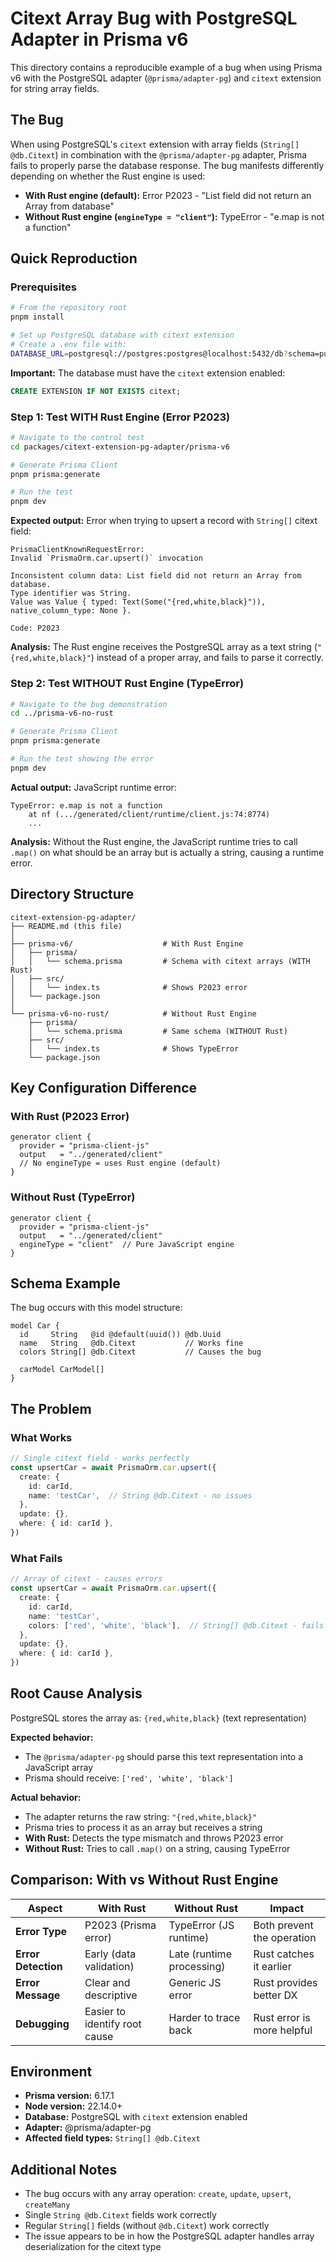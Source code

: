 # Citext Array Bug with PostgreSQL Adapter in Prisma v6

This directory contains a reproducible example of a bug when using Prisma v6 with the PostgreSQL adapter (`@prisma/adapter-pg`) and `citext` extension for string array fields.

## The Bug

When using PostgreSQL's `citext` extension with array fields (`String[] @db.Citext`) in combination with the `@prisma/adapter-pg` adapter, Prisma fails to properly parse the database response. The bug manifests differently depending on whether the Rust engine is used:

- **With Rust engine (default):** Error P2023 - "List field did not return an Array from database"
- **Without Rust engine (`engineType = "client"`):** TypeError - "e.map is not a function"

## Quick Reproduction

### Prerequisites

```bash
# From the repository root
pnpm install

# Set up PostgreSQL database with citext extension
# Create a .env file with:
DATABASE_URL=postgresql://postgres:postgres@localhost:5432/db?schema=public
```

**Important:** The database must have the `citext` extension enabled:
```sql
CREATE EXTENSION IF NOT EXISTS citext;
```

### Step 1: Test WITH Rust Engine (Error P2023)

```bash
# Navigate to the control test
cd packages/citext-extension-pg-adapter/prisma-v6

# Generate Prisma Client
pnpm prisma:generate

# Run the test
pnpm dev
```

**Expected output:** Error when trying to upsert a record with `String[]` citext field:

```
PrismaClientKnownRequestError:
Invalid `PrismaOrm.car.upsert()` invocation

Inconsistent column data: List field did not return an Array from database.
Type identifier was String.
Value was Value { typed: Text(Some("{red,white,black}")), native_column_type: None }.

Code: P2023
```

**Analysis:** The Rust engine receives the PostgreSQL array as a text string (`"{red,white,black}"`) instead of a proper array, and fails to parse it correctly.

### Step 2: Test WITHOUT Rust Engine (TypeError)

```bash
# Navigate to the bug demonstration
cd ../prisma-v6-no-rust

# Generate Prisma Client
pnpm prisma:generate

# Run the test showing the error
pnpm dev
```

**Actual output:** JavaScript runtime error:

```
TypeError: e.map is not a function
    at nf (.../generated/client/runtime/client.js:74:8774)
    ...
```

**Analysis:** Without the Rust engine, the JavaScript runtime tries to call `.map()` on what should be an array but is actually a string, causing a runtime error.

## Directory Structure
```
citext-extension-pg-adapter/
├── README.md (this file)
│
├── prisma-v6/                    # With Rust Engine
│   ├── prisma/
│   │   └── schema.prisma         # Schema with citext arrays (WITH Rust)
│   ├── src/
│   │   └── index.ts              # Shows P2023 error
│   └── package.json
│
└── prisma-v6-no-rust/            # Without Rust Engine
    ├── prisma/
    │   └── schema.prisma         # Same schema (WITHOUT Rust)
    ├── src/
    │   └── index.ts              # Shows TypeError
    └── package.json
```

## Key Configuration Difference

### With Rust (P2023 Error)
```prisma
generator client {
  provider = "prisma-client-js"
  output   = "../generated/client"
  // No engineType = uses Rust engine (default)
}
```

### Without Rust (TypeError)
```prisma
generator client {
  provider = "prisma-client-js"
  output   = "../generated/client"
  engineType = "client"  // Pure JavaScript engine
}
```

## Schema Example

The bug occurs with this model structure:

```prisma
model Car {
  id     String   @id @default(uuid()) @db.Uuid
  name   String   @db.Citext           // Works fine
  colors String[] @db.Citext           // Causes the bug

  carModel CarModel[]
}
```

## The Problem

### What Works
```typescript
// Single citext field - works perfectly
const upsertCar = await PrismaOrm.car.upsert({
  create: {
    id: carId,
    name: 'testCar',  // String @db.Citext - no issues
  },
  update: {},
  where: { id: carId },
})
```

### What Fails
```typescript
// Array of citext - causes errors
const upsertCar = await PrismaOrm.car.upsert({
  create: {
    id: carId,
    name: 'testCar',
    colors: ['red', 'white', 'black'],  // String[] @db.Citext - fails!
  },
  update: {},
  where: { id: carId },
})
```

## Root Cause Analysis

PostgreSQL stores the array as: `{red,white,black}` (text representation)

**Expected behavior:**
- The `@prisma/adapter-pg` should parse this text representation into a JavaScript array
- Prisma should receive: `['red', 'white', 'black']`

**Actual behavior:**
- The adapter returns the raw string: `"{red,white,black}"`
- Prisma tries to process it as an array but receives a string
- **With Rust:** Detects the type mismatch and throws P2023 error
- **Without Rust:** Tries to call `.map()` on a string, causing TypeError

## Comparison: With vs Without Rust Engine

| Aspect | With Rust | Without Rust | Impact |
|--------|-----------|--------------|---------|
| **Error Type** | P2023 (Prisma error) | TypeError (JS runtime) | Both prevent the operation |
| **Error Detection** | Early (data validation) | Late (runtime processing) | Rust catches it earlier |
| **Error Message** | Clear and descriptive | Generic JS error | Rust provides better DX |
| **Debugging** | Easier to identify root cause | Harder to trace back | Rust error is more helpful |

## Environment

- **Prisma version:** 6.17.1
- **Node version:** 22.14.0+
- **Database:** PostgreSQL with `citext` extension enabled
- **Adapter:** @prisma/adapter-pg
- **Affected field types:** `String[] @db.Citext`

## Additional Notes

- The bug occurs with any array operation: `create`, `update`, `upsert`, `createMany`
- Single `String @db.Citext` fields work correctly
- Regular `String[]` fields (without `@db.Citext`) work correctly
- The issue appears to be in how the PostgreSQL adapter handles array deserialization for the citext type
